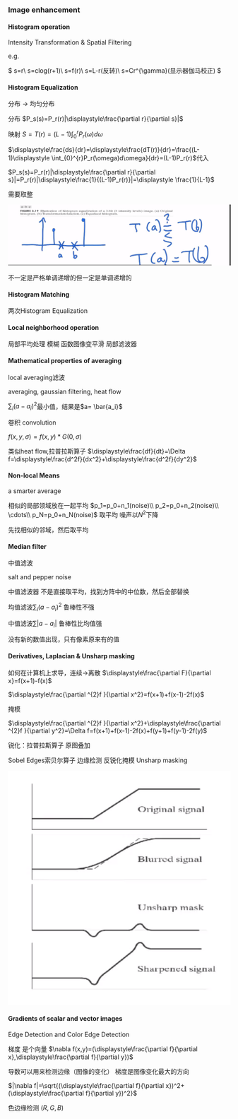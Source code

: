 ### Image enhancement

#### Histogram operation

Intensity Transformation & Spatial Filtering

e.g.

$ s=r\\
s=clog(r+1)\\
s=f(r)\\
s=L-r(反转)\\
s=Cr^{\gamma}(显示器伽马校正)
$

#### Histogram Equalization

分布 -> 均匀分布

分布 $P_s(s)=P_r(r)|\displaystyle\frac{\partial r}{\partial s}|$

映射 $S=T(r)=(L-1)\displaystyle \int_{0}^{r}P_r(\omega)d\omega$

$\displaystyle\frac{ds}{dr}=\displaystyle\frac{dT(r)}{dr}=\frac{(L-1)\displaystyle \int_{0}^{r}P_r(\omega)d\omega}{dr}=(L-1)P_r(r)$代入

$P_s(s)=P_r(r)|\displaystyle\frac{\partial r}{\partial s}|=P_r(r)|\displaystyle\frac{1}{(L-1)P_r(r)}|=\displaystyle \frac{1}{L-1}$

需要取整

![](image/2021-08-01-14-14-18.png)

不一定是严格单调递增的但一定是单调递增的

#### Histogram Matching


两次Histogram Equalization


#### Local neighborhood operation
局部平均处理
模糊
函数图像变平滑
局部滤波器
#### Mathematical properties of averaging

local averaging滤波

averaging, gaussian filtering, heat flow

$\displaystyle \sum_i (a-a_i)^2$最小值，结果是$a= \bar{a_i}$

卷积 convolution

$f(x,y,\sigma)=f(x,y) * G(0, \sigma)$

类似heat flow,拉普拉斯算子
$\displaystyle\frac{df}{dt}=\Delta f=\displaystyle\frac{d^2f}{dx^2}+\displaystyle\frac{d^2f}{dy^2}$

#### Non-local Means

a smarter average

相似的局部领域放在一起平均
$p_1=p_0+n_1(noise)\\
p_2=p_0+n_2(noise)\\
\cdots\\
p_N=p_0+n_N(noise)$
取平均
噪声以$N^2$下降


先找相似的邻域，然后取平均

#### Median filter

中值滤波

salt and pepper noise

中值滤波器
不是直接取平均，找到方阵中的中位数，然后全部替换

均值滤波$\displaystyle \sum_i (a-a_i)^2$
鲁棒性不强


中值滤波$\displaystyle \sum |a-a_i|$
鲁棒性比均值强

没有新的数值出现，只有像素原来有的值


#### Derivatives, Laplacian & Unsharp masking
如何在计算机上求导，连续$\rightarrow$离散
$\displaystyle\frac{\partial F}{\partial x}=f(x+1)-f(x)$ 

$\displaystyle\frac{\partial ^{2}f }{\partial x^2}=f(x+1)+f(x-1)-2f(x)$

掩模

$\displaystyle\frac{\partial ^{2}f }{\partial x^2}+\displaystyle\frac{\partial ^{2}f }{\partial y^2}=\Delta f=f(x+1)+f(x-1)-2f(x)+f(y+1)+f(y-1)-2f(y)$

锐化：拉普拉斯算子 原图叠加

Sobel Edges索贝尔算子 边缘检测
反锐化掩模 Unsharp masking

![](image/2021-08-01-17-27-55.png)

#### Gradients of scalar and vector images

Edge Detection and Color Edge Detection

梯度 是个向量
$\nabla f(x,y)=(\displaystyle\frac{\partial f}{\partial x},\displaystyle\frac{\partial f}{\partial y})$

导数可以用来检测边缘（图像的变化）
梯度是图像变化最大的方向

$|\nabla f|=\sqrt{(\displaystyle\frac{\partial f}{\partial x})^2+(\displaystyle\frac{\partial f}{\partial y})^2}$

色边缘检测
$(R,G,B)$